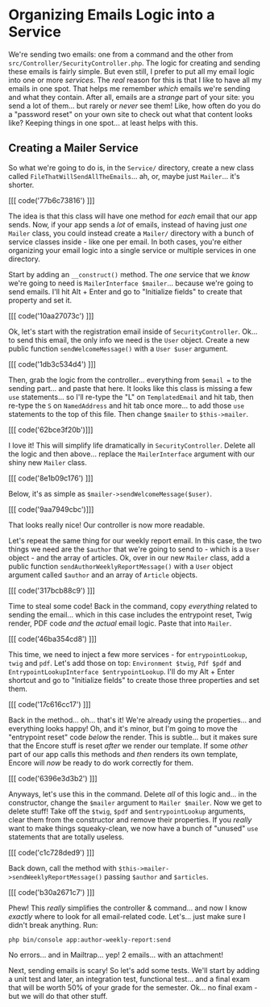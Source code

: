 # Organizing Emails Logic into a Service

We're sending two emails: one from a command and the other from
`src/Controller/SecurityController.php`. The logic for creating and sending these
emails is fairly simple. But even still, I prefer to put all my email logic into
one or more *services*. The *real* reason for this is that I like to have all
my emails in one spot. That helps me remember *which* emails we're sending
and what they contain. After all, emails are a *strange* part of your site: you
send a lot of them... but rarely or *never* see them! Like, how often do you do
a "password reset" on your own site to check out what that content looks like?
Keeping things in one spot... at least helps with this.

## Creating a Mailer Service

So what we're going to do is, in the `Service/` directory, create a new class
called `FileThatWillSendAllTheEmails`... ah, or, maybe just `Mailer`... it's
shorter. 

[[[ code('77b6c73816') ]]]

The idea is that this class will have one method for *each* email that
our app sends. Now, if your app sends a *lot* of emails, instead of having just
*one* `Mailer` class, you could instead create a `Mailer/` directory with a bunch
of service classes inside - like one per email. In both cases, you're either organizing
your email logic into a single service or multiple services in one directory.

Start by adding an `__construct()` method. The *one* service that we *know* we're
going to need is `MailerInterface $mailer`... because we're going to send emails.
I'll hit Alt + Enter and go to "Initialize fields" to create that property and
set it.

[[[ code('10aa27073c') ]]]

Ok, let's start with the registration email inside of `SecurityController`. Ok...
to send this email, the only info we need is the `User` object. Create a new
public function `sendWelcomeMessage()` with a `User $user` argument. 

[[[ code('1db3c534d4') ]]]

Then, grab the logic from the controller... everything from `$email =` to the sending part...
and paste that here. It looks like this class is missing a few `use` statements...
so I'll re-type the "L" on `TemplatedEmail` and hit tab, then re-type the `S`
on `NamedAddress` and hit tab once more... to add those `use` statements to the
top of this file. Then change `$mailer` to `$this->mailer`.

[[[ code('62bce3f20b')]]]

I love it! This will simplify life dramatically in `SecurityController`. Delete
all the logic and then above... replace the `MailerInterface` argument with
our shiny new `Mailer` class. 

[[[ code('8e1b09c176') ]]]

Below, it's as simple as `$mailer->sendWelcomeMessage($user)`.

[[[ code('9aa7949cbc')]]]

That looks really nice! Our controller is now more readable.

Let's repeat the same thing for our weekly report email. In this case, the two
things we need are the `$author` that we're going to send to - which is a `User`
object - and the array of articles. Ok, over in our new `Mailer` class,
add a public function `sendAuthorWeeklyReportMessage()` with a `User` object
argument called `$author` and an array of `Article` objects.

[[[ code('317bcb88c9') ]]]

Time to steal some code! Back in the command, copy *everything* related to sending
the email... which in this case includes the entrypoint reset, Twig render, PDF code
*and* the *actual* email logic. Paste that into `Mailer`.

[[[ code('46ba354cd8') ]]]

This time, we need to inject a few more services - for `entrypointLookup`, `twig`
and `pdf`. Let's add those on top: `Environment $twig`, `Pdf $pdf` and
`EntrypointLookupInterface $entrypointLookup`. I'll do my Alt + Enter shortcut and
go to "Initialize fields" to create those three properties and set them.

[[[ code('17c616cc17') ]]]

Back in the method... oh... that's it! We're already using the properties... and
everything looks happy! Oh, and it's minor, but I'm going to move the
"entrypoint reset" code *below* the render. This is subtle... but it makes sure
that the Encore stuff is reset *after* we render our template. If some *other*
part of our app calls this methods and *then* renders its own template, Encore
will *now* be ready to do work correctly for them.

[[[ code('6396e3d3b2') ]]]

Anyways, let's use this in the command. Delete *all* of this logic and... in the
constructor, change the `$mailer` argument to `Mailer $mailer`. Now we get to
delete stuff! Take off the `$twig`, `$pdf` and `$entrypointLookup` arguments,
clear them from the constructor and remove their properties. If you *really* want
to make things squeaky-clean, we now have a bunch of "unused" `use` statements
that are totally useless.

[[[ code('c1c728ded9') ]]]

Back down, call the method with `$this->mailer->sendWeeklyReportMessage()` passing
`$author` and `$articles`.

[[[ code('b30a2671c7') ]]]

Phew! This *really* simplifies the controller & command... and now I know *exactly*
where to look for all email-related code. Let's... just make sure I didn't break
anything. Run:

```terminal
php bin/console app:author-weekly-report:send
```

No errors... and in Mailtrap... yep! 2 emails... with an attachment!

Next, sending emails is scary! So let's add some tests. We'll start by adding a
unit test and later, an integration test, functional test... and a final exam that
will be worth 50% of your grade for the semester. Ok... no final exam - but we will
do that other stuff.
